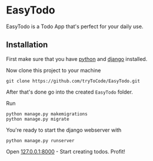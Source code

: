 # EasyTodo

EasyTodo is a Todo App that's perfect for your daily use.

## Installation

First make sure that you have [python](https://www.python.org/) and [django](https://docs.djangoproject.com/en/1.8/intro/install/) installed.

Now clone this project to your machine

    git clone https://github.com/tryToCode/EasyTodo.git

After that's done go into the created `EasyTodo` folder.

Run

    python manage.py makemigrations
    python manage.py migrate

You're ready to start the django webserver with

    python manage.py runserver

Open [127.0.0.1:8000](http://127.0.0.1:8000/) - Start creating todos. Profit!
